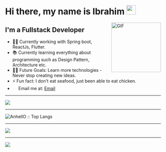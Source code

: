 # Hi there, my name is Ibrahim <img width="30px" src="https://media.tenor.com/images/3b388fe03da271d2674faf85eb7c3fcd/tenor.gif" />

<img align="right" alt="GIF" height="160px" src="https://media.giphy.com/media/du3J3cXyzhj75IOgvA/giphy.gif" />

## I'm a Fullstack Developer

- 👨‍💻 Currently working with Spring boot, ReactJs, Flutter.
- 📚 Currently learning everything about programming such as Design Pattern, Architecture etc.
- 💪🏼 Future Goals: Learn more technologies - Never stop creating new ideas.
- ⚡ Fun fact: I don't eat seafood, just been able to eat chicken.
- <img src="https://camo.githubusercontent.com/5bf17041186bbc591a286709593ee76baf2e4711/68747470733a2f2f6564656e742e6769746875622e696f2f537570657254696e7949636f6e732f696d616765732f7376672f676d61696c2e737667" width="15"> Email me at: <a href="mailto:mahfuzjailaniibrahim@gmail.com">Email</a>
<hr>
<!-- Add statistics using anuraghazra/github-readme-stats package -->
<img src="https://github-readme-stats.vercel.app/api?username=ibrahimMahfuz&show_icons=true" align="center">
<hr>
<img src="https://github-readme-stats.vercel.app/api/top-langs/?username=IbrahimMahfuz&langs_count=10&layout=compact" alt="AnhellO :: Top Langs" />
<hr>
<img src="https://metrics.lecoq.io/ibrahimMahfuz" align="center">  
<hr>
<img src="https://github-readme-streak-stats.herokuapp.com/?user=ibrahimMahfuz" align="center">  

